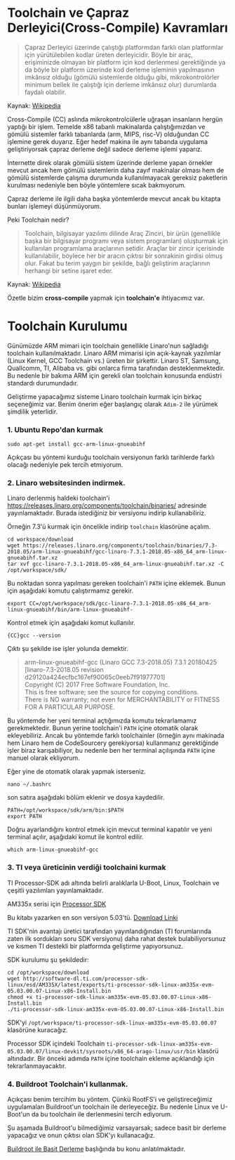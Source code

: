 # Toolchain ve Çapraz Derleyici(Cross-Compile) Kavramları

> Çapraz Derleyici üzerinde çalıştığı platformdan farklı olan platformlar için yürütülebilen kodlar üreten derleyicidir. Böyle bir araç, erişiminizde olmayan bir platform için kod derlenmesi gerektiğinde ya da böyle bir platform üzerinde kod derleme işleminin yapılmasının imkânsız olduğu (gömülü sistemlerde olduğu gibi, mikrokontrolörler minimum bellek ile çalıştığı için derleme imkânsız olur) durumlarda faydalı olabilir.

Kaynak: [Wikipedia](http://www.wikizero.biz/index.php?q=aHR0cHM6Ly90ci53aWtpcGVkaWEub3JnL3dpa2kvJUMzJTg3YXByYXpfZGVybGV5aWNpbGVy)

Cross-Compile (CC) aslında mikrokontrolcülerle uğraşan insanların hergün yaptığı bir işlem. Temelde x86 tabanlı makinalarda çalıştığımızdan ve gömülü sistemler farklı tabanlarda (arm, MIPS, risc-V) olduğundan CC işlemine gerek duyarız. Eğer hedef makina ile aynı tabanda uygulama geliştiriyorsak çapraz derleme değil sadece derleme işlemi yaparız. 

İnternette direk olarak gömülü sistem üzerinde derleme yapan örnekler mevcut ancak hem gömülü sistemlerin daha zayıf makinalar olması hem de gömülü sistemlerde çalışma durumunda kullanılmayacak gereksiz paketlerin kurulması nedeniyle ben böyle yöntemlere sıcak bakmıyorum.

Çapraz derleme ile ilgili daha başka yöntemlerde mevcut ancak bu kitapta bunları işlemeyi düşünmüyorum.

Peki Toolchain nedir? 

> Toolchain, bilgisayar yazılımı dilinde Araç Zinciri, bir ürün (genellikle başka bir bilgisayar programı veya sistem programları) oluşturmak için kullanılan programlama araçlarının setidir. Araçlar bir zincir içerisinde kullanılabilir, böylece her bir aracın çıktısı bir sonrakinin girdisi olmuş olur. Fakat bu terim yaygın bir şekilde, bağlı geliştirim araçlarının herhangi bir setine işaret eder.

Kaynak: [Wikipedia](http://www.wikizero.biz/index.php?q=aHR0cHM6Ly90ci53aWtpcGVkaWEub3JnL3dpa2kvVG9vbGNoYWlu)

Özetle bizim **cross-compile** yapmak için **toolchain'e** ihtiyacımız var.

# Toolchain Kurulumu

Günümüzde ARM mimari için toolchain genellikle Linaro'nun sağladığı toolchain kullanılmaktadır. Linaro ARM mimarisi için açık-kaynak yazılımlar (Linux Kernel, GCC Toolchain vs.) üreten bir şirkettir. Linaro ST, Samsung, Quallcomm, TI, Alibaba vs. gibi onlarca firma tarafından desteklenmektedir. Bu nedenle bir bakıma ARM için gerekli olan toolchain konusunda endüstri standardı durumundadır. 

Geliştirme yapacağımız sisteme Linaro toolchain kurmak için birkaç seçeneğimiz var. Benim önerim eğer başlangıç olarak `Adım-2` ile yürümek şimdilik yeterlidir. 

### 1. Ubuntu Repo'dan kurmak
~~~~
sudo apt-get install gcc-arm-linux-gnueabihf
~~~~

Açıkçası bu yöntemi kurduğu toolchain versiyonun farklı tarihlerde farklı olacağı nedeniyle pek tercih etmiyorum. 

### 2. Linaro websitesinden indirmek.

Linaro derlenmiş haldeki toolchain'i https://releases.linaro.org/components/toolchain/binaries/ adresinde yayınlamaktadır. Burada istediğiniz bir versiyonu indirip kullanabiliriz. 

Örneğin 7.3'ü kurmak için öncelikle indirip `toolchain` klasörüne açalım.
~~~~
cd workspace/download
wget https://releases.linaro.org/components/toolchain/binaries/7.3-2018.05/arm-linux-gnueabihf/gcc-linaro-7.3.1-2018.05-x86_64_arm-linux-gnueabihf.tar.xz
tar xvf gcc-linaro-7.3.1-2018.05-x86_64_arm-linux-gnueabihf.tar.xz -C /opt/workspace/sdk/
~~~~

Bu noktadan sonra yapılması gereken toolchain'i `PATH` içine eklemek. Bunun için aşağıdaki komutu çalıştırmamız gerekir. 
~~~~
export CC=/opt/workspace/sdk/gcc-linaro-7.3.1-2018.05-x86_64_arm-linux-gnueabihf/bin/arm-linux-gnueabihf-
~~~~
Kontrol etmek için aşağıdaki komut kullanılır.
~~~~
{CC}gcc --version
~~~~ 

Çıktı şu şekilde ise işler yolunda demektir.

>arm-linux-gnueabihf-gcc (Linaro GCC 7.3-2018.05) 7.3.1 20180425 [linaro-7.3-2018.05 revision d29120a424ecfbc167ef90065c0eeb7f91977701]  
Copyright (C) 2017 Free Software Foundation, Inc.  
This is free software; see the source for copying conditions.  
There is NO warranty; not even for MERCHANTABILITY or FITNESS FOR A PARTICULAR PURPOSE.


Bu yöntemde her yeni terminal açtığımızda komutu tekrarlamamız gerekmektedir. Bunun yerine toolchain'i `PATH` içine otomatik olarak ekleyebiliriz. Ancak bu yöntemde farklı toolchainler (örneğin aynı makinada hem Linaro hem de CodeSourcery gerekiyorsa) kullanmanız gerektiğinde işler biraz karışabiliyor, bu nedenle ben her terminal açılışında `PATH` içine manuel olarak ekliyorum.

Eğer yine de otomatik olarak yapmak isterseniz.

~~~
nano ~/.bashrc
~~~
son satıra aşağıdaki bölüm eklenir ve dosya kaydedilir. 

    PATH=/opt/workspace/sdk/arm/bin:$PATH
    export PATH

Doğru ayarlandığını kontrol etmek için mevcut terminal kapatılır ve yeni terminal açılır, aşağıdaki komut ile kontrol edilir.
~~~
which arm-linux-gnueabihf-gcc
~~~

###  3. TI veya üreticinin verdiği toolchaini kurmak

TI Processor-SDK adı altında belirli aralıklarla U-Boot, Linux, Toolchain ve çeşitli yazılımları yayınlamaktadır.

AM335x serisi için [Processor SDK](http://www.ti.com/tool/PROCESSOR-SDK-AM335X)

Bu kitabı yazarken en son versiyon 5.03'tü. [Download Linki](http://software-dl.ti.com/processor-sdk-linux/esd/AM335X/latest/exports/ti-processor-sdk-linux-am335x-evm-05.03.00.07-Linux-x86-Install.bin)

TI SDK'nin avantajı üretici tarafından yayınlandığından (TI forumlarında zaten ilk sordukları soru SDK versiyonu) daha rahat destek bulabiliyorsunuz ve kısmen TI destekli bir platformda geliştirme yapıyorsunuz.

SDK kurulumu şu şekildedir:

~~~
cd /opt/workspace/download
wget http://software-dl.ti.com/processor-sdk-linux/esd/AM335X/latest/exports/ti-processor-sdk-linux-am335x-evm-05.03.00.07-Linux-x86-Install.bin
chmod +x ti-processor-sdk-linux-am335x-evm-05.03.00.07-Linux-x86-Install.bin
./ti-processor-sdk-linux-am335x-evm-05.03.00.07-Linux-x86-Install.bin
~~~

SDK'yi `/opt/workspace/ti-processor-sdk-linux-am335x-evm-05.03.00.07` klasörüne kuracağız.

Processor SDK içindeki Toolchain `ti-processor-sdk-linux-am335x-evm-05.03.00.07/linux-devkit/sysroots/x86_64-arago-linux/usr/bin` klasörü altındadır. Bir önceki adımda `PATH` içine toolchain ekleme açıklandığı için tekrarlanmayacaktır.

### 4. Buildroot Toolchain'i kullanmak.

Açıkçası benim tercihim bu yöntem. Çünkü RootFS'i ve geliştireceğimiz uygulamaları Buildroot'un toolchain ile derleyeceğiz. Bu nedenle Linux ve U-Boot'un da bu toolchain ile derlenmesini tercih ediyorum. 

Şu aşamada Buildroot'u bilmediğimiz varsayarsak; sadece basit bir derleme yapacağız ve onun çıktısı olan SDK'yı kullanacağız. 

[Buildroot ile Basit Derleme](../uboot_compile.md) başlığında bu konu anlatılmaktadır.
